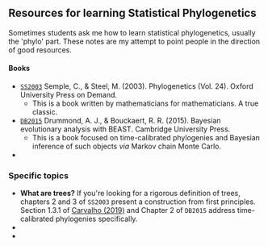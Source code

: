 ## Resources for learning Statistical Phylogenetics

Sometimes students ask me how to learn statistical phylogenetics, usually the 'phylo' part. These notes are my attempt to point people in the direction of good resources. 

#### Books

- [``SS2003``](https://books.google.com.br/books?hl=en&lr=&id=uR8i2qetjSAC&oi=fnd&pg=PA1&dq=phylogenetics+semple+steel&ots=_axt0_fnAT&sig=Xnsk6k1l5jBgnRhBEX8dE76-qfE&redir_esc=y#v=onepage&q=phylogenetics%20semple%20steel&f=false) Semple, C., & Steel, M. (2003). Phylogenetics (Vol. 24). Oxford University Press on Demand. 
    * This is a book written by mathematicians for mathematicians. A true classic.
- [``DB2015``](https://doi.org/10.1017/CBO9781139095112) Drummond, A. J., & Bouckaert, R. R. (2015). Bayesian evolutionary analysis with BEAST. Cambridge University Press.
    * This is a book focused on time-calibrated phylogenies and Bayesian inference of such objects _via_ Markov chain Monte Carlo.
- 

### Specific topics

- **What are trees?** If you're looking for a rigorous definition of trees, chapters 2 and 3 of ``SS2003`` present a construction from first principles. Section 1.3.1 of [Carvalho (2019)](https://era.ed.ac.uk/handle/1842/35510) and Chapter 2 of ``DB2015`` address time-calibrated phylogenies specifically. 
- 
- 

